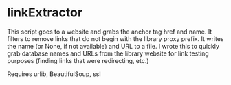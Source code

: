 # linkExtractor
 This script goes to a website and grabs the anchor tag href and name. It filters to remove links that do not begin with the library proxy prefix. It writes the name (or None, if not available) and URL to a file. I wrote this to quickly grab database names and URLs from the library website for link testing purposes (finding links that were redirecting, etc.)
 
 Requires urlib, BeautifulSoup, ssl
